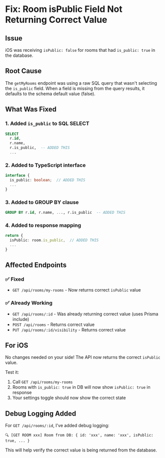 # Fix: Room isPublic Field Not Returning Correct Value

## Issue
iOS was receiving `isPublic: false` for rooms that had `is_public: true` in the database.

## Root Cause
The `getMyRooms` endpoint was using a raw SQL query that wasn't selecting the `is_public` field. When a field is missing from the query results, it defaults to the schema default value (false).

## What Was Fixed

### 1. Added `is_public` to SQL SELECT
```sql
SELECT 
  r.id,
  r.name,
  r.is_public,  -- ADDED THIS
  ...
```

### 2. Added to TypeScript interface
```typescript
interface {
  is_public: boolean;  // ADDED THIS
  ...
}
```

### 3. Added to GROUP BY clause
```sql
GROUP BY r.id, r.name, ..., r.is_public  -- ADDED THIS
```

### 4. Added to response mapping
```typescript
return {
  isPublic: room.is_public,  // ADDED THIS
  ...
}
```

## Affected Endpoints

### ✅ Fixed
- `GET /api/rooms/my-rooms` - Now returns correct `isPublic` value

### ✅ Already Working
- `GET /api/rooms/:id` - Was already returning correct value (uses Prisma include)
- `POST /api/rooms` - Returns correct value
- `PUT /api/rooms/:id/visibility` - Returns correct value

## For iOS

No changes needed on your side! The API now returns the correct `isPublic` value. 

Test it:
1. Call `GET /api/rooms/my-rooms` 
2. Rooms with `is_public: true` in DB will now show `isPublic: true` in response
3. Your settings toggle should now show the correct state

## Debug Logging Added

For `GET /api/rooms/:id`, I've added debug logging:
```
🔍 [GET ROOM xxx] Room from DB: { id: 'xxx', name: 'xxx', isPublic: true, ... }
```

This will help verify the correct value is being returned from the database.